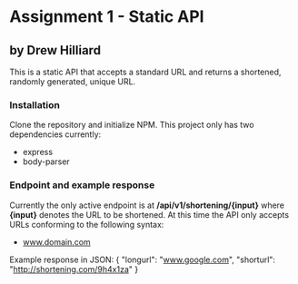 # Assignment 1 - Static API
## by Drew Hilliard
This is a static API that accepts a standard URL and returns a shortened, randomly generated, unique URL. 

### Installation
Clone the repository and initialize NPM. This project only has two dependencies currently:
* express 
* body-parser

### Endpoint and example response
Currently the only active endpoint is at __/api/v1/shortening/{input}__ where __{input}__ denotes the URL to be shortened. At this time the API only accepts URLs conforming to the following syntax: 
* www.domain.com

Example response in JSON: 
{
  "longurl": "www.google.com",
  "shorturl": "http://shortening.com/9h4x1za"
}